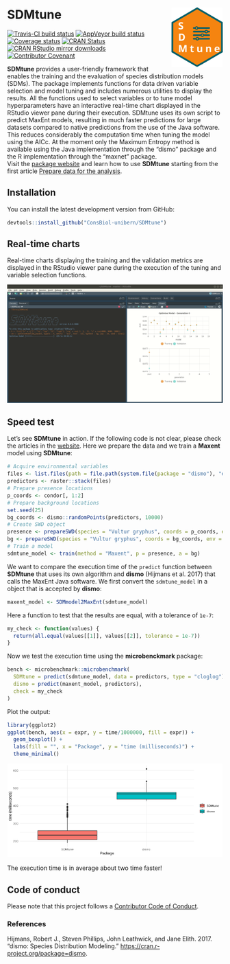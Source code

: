 
<!-- README.md is generated from README.Rmd. Please edit that file -->

# SDMtune <img src="man/figures/logo.svg" align="right" alt="" width="120" />

[![Travis-CI build
status](https://travis-ci.org/ConsBiol-unibern/SDMtune.svg?branch=master)](https://travis-ci.org/ConsBiol-unibern/SDMtune)
[![AppVeyor build
status](https://ci.appveyor.com/api/projects/status/github/sgvignali/SDMtune?branch=master&svg=true)](https://ci.appveyor.com/project/sgvignali/SDMtune)
[![Coverage
status](https://codecov.io/gh/ConsBiol-unibern/SDMtune/branch/master/graph/badge.svg)](https://codecov.io/github/ConsBiol-unibern/SDMtune?branch=master)
[![CRAN
Status](https://www.r-pkg.org/badges/version/SDMtune)](https://cran.r-project.org/package=SDMtune)
[![CRAN RStudio mirror
downloads](http://cranlogs.r-pkg.org/badges/grand-total/SDMtune)](http://www.r-pkg.org/pkg/SDMtune)
[![Contributor
Covenant](https://img.shields.io/badge/Contributor%20Covenant-v1.4%20adopted-ff69b4.svg)](.github/CODE_OF_CONDUCT.md)

**SDMtune** provides a user-friendly framework that enables the training
and the evaluation of species distribution models (SDMs). The package
implements functions for data driven variable selection and model tuning
and includes numerous utilities to display the results. All the
functions used to select variables or to tune model hyperparameters have
an interactive real-time chart displayed in the RStudio viewer pane
during their execution. SDMtune uses its own script to predict MaxEnt
models, resulting in much faster predictions for large datasets compared
to native predictions from the use of the Java software. This reduces
considerably the computation time when tuning the model using the AICc.
At the moment only the Maximum Entropy method is available using the
Java implementation through the “dismo” package and the R implementation
through the “maxnet” package.  
Visit the [package website](https://consbiol-unibern.github.io/SDMtune/)
and learn how to use **SDMtune** starting from the first article
[Prepare data for the
analysis](https://consbiol-unibern.github.io/SDMtune/articles/articles/prepare_data.html).

## Installation

You can install the latest development version from GitHub:

``` r
devtools::install_github("ConsBiol-unibern/SDMtune")
```

## Real-time charts

Real-time charts displaying the training and the validation metrics are
displayed in the RStudio viewer pane during the execution of the tuning
and variable selection functions.

<div style="text-align: center">

<img src="man/figures/realtime-chart.gif" alt="" />

</div>

## Speed test

Let’s see **SDMtune** in action. If the following code is not clear,
please check the articles in the
[website](https://consbiol-unibern.github.io/SDMtune/). Here we prepare
the data and we train a **Maxent** model using **SDMtune**:
<!-- The next code is not evaluated because MaxEnt jar file is bundled in the package and Travis will not execute it! -->
<!-- the plot is saved as an image in the man/figures forlder -->

``` r
# Acquire environmental variables
files <- list.files(path = file.path(system.file(package = "dismo"), "ex"), pattern = "grd", full.names = TRUE)
predictors <- raster::stack(files)
# Prepare presence locations
p_coords <- condor[, 1:2]
# Prepare background locations
set.seed(25)
bg_coords <- dismo::randomPoints(predictors, 10000)
# Create SWD object
presence <- prepareSWD(species = "Vultur gryphus", coords = p_coords, env = predictors, categorical = "biome")
bg <- prepareSWD(species = "Vultur gryphus", coords = bg_coords, env = predictors, categorical = "biome")
# Train a model
sdmtune_model <- train(method = "Maxent", p = presence, a = bg)
```

We want to compare the execution time of the `predict` function between
**SDMtune** that uses its own algorithm and **dismo** (Hijmans et al.
2017) that calls the MaxEnt Java software. We first convert the
`sdmtune_model` in a object that is accepted by **dismo**:

``` r
maxent_model <- SDMmodel2MaxEnt(sdmtune_model)
```

Here a function to test that the results are equal, with a tolerance of
`1e-7`:

``` r
my_check <- function(values) {
  return(all.equal(values[[1]], values[[2]], tolerance = 1e-7))
}
```

Now we test the execution time using the **microbenckmark** package:

``` r
bench <- microbenchmark::microbenchmark(
  SDMtune = predict(sdmtune_model, data = predictors, type = "cloglog"),
  dismo = predict(maxent_model, predictors),
  check = my_check
)
```

Plot the output:

``` r
library(ggplot2)
ggplot(bench, aes(x = expr, y = time/1000000, fill = expr)) +
  geom_boxplot() +
  labs(fill = "", x = "Package", y = "time (milliseconds)") +
  theme_minimal()
```

<div style="text-align: center">

<img src="man/figures/bench.png" alt="" />

</div>

The execution time is in average about two time faster\!

## Code of conduct

Please note that this project follows a [Contributor Code of
Conduct](.github/CODE_OF_CONDUCT.md).

### References

<div id="refs" class="references">

<div id="ref-Hijmans2017">

Hijmans, Robert J., Steven Phillips, John Leathwick, and Jane Elith.
2017. “dismo: Species Distribution Modeling.”
<https://cran.r-project.org/package=dismo>.

</div>

</div>
